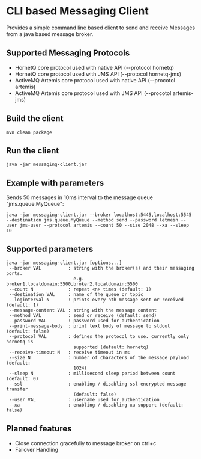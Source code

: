 # CLI based Messaging Client
Provides a simple command line based client to send and receive Messages from a java based message broker.

## Supported Messaging Protocols
- HornetQ core protocol used with native API (--protocol hornetq)
- HornetQ core protocol used with JMS API (--protocol hornetq-jms)
- ActiveMQ Artemis core protocol used with native API (--procotol artemis)
- ActiveMQ Artemis core protocol used with JMS API (--procotol artemis-jms)

## Build the client
```
mvn clean package
```

## Run the client
```
java -jar messaging-client.jar
```

## Example with parameters
Sends 50 messages in 10ms interval to the message queue "jms.queue.MyQueue":
```
java -jar messaging-client.jar --broker localhost:5445,localhost:5545 --destination jms.queue.MyQueue --method send --password letmein --user jms-user --protocol artemis --count 50 --size 2048 --xa --sleep 10
```

## Supported parameters
```
java -jar messaging-client.jar [options...]
 --broker VAL          : string with the broker(s) and their messaging ports.
                         e.g. broker1.localdomain:5500,broker2.localdomain:5500
 --count N             : repeat <n> times (default: 1)
 --destination VAL     : name of the queue or topic
 --loginterval N       : prints every nth message sent or received (default: 1)
 --message-content VAL : string with the message content
 --method VAL          : send or receive (default: send)
 --password VAL        : password used for authentication
 --print-message-body  : print text body of message to stdout (default: false)
 --protocol VAL        : defines the protocol to use. currently only hornetq is
                         supported (default: hornetq)
 --receive-timeout N   : receive timeout in ms
 --size N              : number of characters of the message payload (default:
                         1024)
 --sleep N             : millisecond sleep period between count (default: 0)
 --ssl                 : enabling / disabling ssl encrypted message transfer
                         (default: false)
 --user VAL            : username used for authentication
 --xa                  : enabling / disabling xa support (default: false)
```

## Planned features
* Close connection gracefully to message broker on ctrl+c
* Failover Handling
